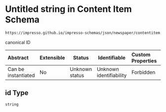 # Untitled string in Content Item Schema

```txt
https://impresso.github.io/impresso-schemas/json/newspaper/contentitem.schema.json#/properties/ppreb/items/properties/id
```

canonical ID


| Abstract            | Extensible | Status         | Identifiable            | Custom Properties | Additional Properties | Access Restrictions | Defined In                                                                         |
| :------------------ | ---------- | -------------- | ----------------------- | :---------------- | --------------------- | ------------------- | ---------------------------------------------------------------------------------- |
| Can be instantiated | No         | Unknown status | Unknown identifiability | Forbidden         | Allowed               | none                | [contentitem.schema.json\*](../out/contentitem.schema.json "open original schema") |

## id Type

`string`
